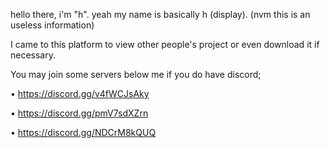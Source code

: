 hello there, i'm "h". yeah my name is basically h (display).
(nvm this is an useless information)

I came to this platform to view other people's project or even download it if necessary.

You may join some servers below me if you do have discord;

 •  https://discord.gg/v4fWCJsAky

 •  https://discord.gg/pmV7sdXZrn

 •  https://discord.gg/NDCrM8kQUQ
